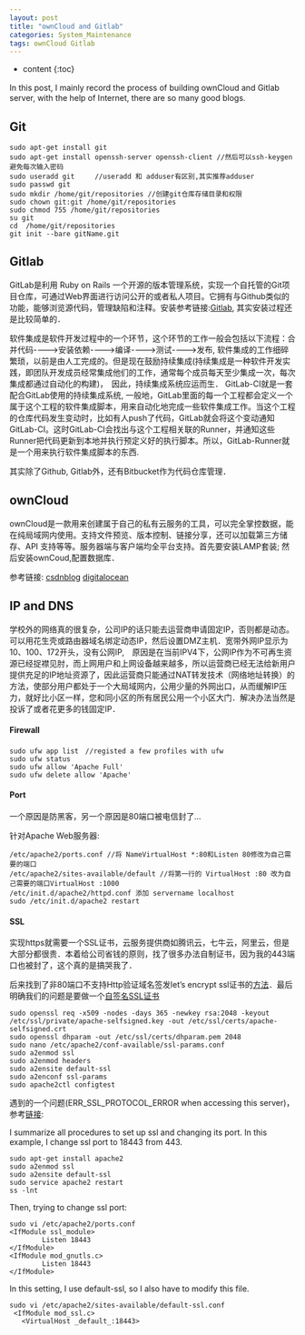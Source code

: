 ```yaml
---
layout: post
title: "ownCloud and Gitlab"
categories: System_Maintenance
tags: ownCloud Gitlab
--- 
```


* content
{:toc}

In this post, I mainly record the process of building ownCloud and Gitlab　server, with the help of Internet, there are so many good blogs.





## **Git**

```
sudo apt-get install git
sudo apt-get install openssh-server openssh-client //然后可以ssh-keygen避免每次输入密码
sudo useradd git　　　//useradd 和 adduser有区别,其实推荐adduser
sudo passwd git
sudo mkdir /home/git/repositories //创建git仓库存储目录和权限
sudo chown git:git /home/git/repositories
sudo chmod 755 /home/git/repositories
su git
cd  /home/git/repositories
git init --bare gitName.git
```

## **Gitlab**

GitLab是利用 Ruby on Rails 一个开源的版本管理系统，实现一个自托管的Git项目仓库，可通过Web界面进行访问公开的或者私人项目。它拥有与Github类似的功能，能够浏览源代码，管理缺陷和注释。安装参考链接:[Gitlab](https://about.gitlab.com/installation/), 其实安装过程还是比较简单的．

软件集成是软件开发过程中的一个环节，这个环节的工作一般会包括以下流程：合并代码---->安装依赖---->编译---->测试---->发布, 软件集成的工作细碎繁琐，以前是由人工完成的。但是现在鼓励持续集成(持续集成是一种软件开发实践，即团队开发成员经常集成他们的工作，通常每个成员每天至少集成一次，每次集成都通过自动化的构建)，　因此，持续集成系统应运而生．
GitLab-CI就是一套配合GitLab使用的持续集成系统, 一般地，GitLab里面的每一个工程都会定义一个属于这个工程的软件集成脚本，用来自动化地完成一些软件集成工作。当这个工程的仓库代码发生变动时，比如有人push了代码，GitLab就会将这个变动通知GitLab-CI。这时GitLab-CI会找出与这个工程相关联的Runner，并通知这些Runner把代码更新到本地并执行预定义好的执行脚本。所以，GitLab-Runner就是一个用来执行软件集成脚本的东西.

其实除了Github, Gitlab外，还有Bitbucket作为代码仓库管理．

## **ownCloud**

ownCloud是一款用来创建属于自己的私有云服务的工具，可以完全掌控数据，能在纯局域网内使用。支持文件预览、版本控制、链接分享，还可以加载第三方储存、API 支持等等。服务器端与客户端均全平台支持。首先要安装LAMP套装; 然后安装ownCoud,配置数据库．

参考链接: [csdnblog](https://blog.csdn.net/And_w/article/details/71238266)  [digitalocean](https://www.digitalocean.com/community/tutorials/how-to-install-and-configure-owncloud-on-ubuntu-16-04)

## **IP and DNS**

学校外的网络真的很复杂，公司IP的话只能去运营商申请固定IP，否则都是动态。可以用花生壳或路由器域名绑定动态IP，然后设置DMZ主机．宽带外网IP显示为10、100、172开头，没有公网IP,　原因是在当前IPV4下，公网IP作为不可再生资源已经捉襟见肘，而上网用户和上网设备越来越多，所以运营商已经无法给新用户提供充足的IP地址资源了，因此运营商只能通过NAT转发技术（网络地址转换）的方法，使部分用户都处于一个大局域网内，公用少量的外网出口，从而缓解IP压力，就好比小区一样，您和同小区的所有居民公用一个小区大门．解决办法当然是投诉了或者花更多的钱固定IP．

#### **Firewall**
```
sudo ufw app list　//registed a few profiles with ufw
sudo ufw status
sudo ufw allow 'Apache Full'
sudo ufw delete allow 'Apache'
```

#### **Port**

一个原因是防黑客，另一个原因是80端口被电信封了...

针对Apache Web服务器:
```
/etc/apache2/ports.conf //将 NameVirtualHost *:80和Listen 80修改为自己需要的端口
/etc/apache2/sites-available/default //将第一行的 VirtualHost :80 改为自己需要的端口VirtualHost :1000
/etc/init.d/apache2/httpd.conf 添加 servername localhost
sudo /etc/init.d/apache2 restart 
```

#### **SSL**

实现https就需要一个SSL证书，云服务提供商如腾讯云，七牛云，阿里云，但是大部分都很贵．本着给公司省钱的原则，找了很多办法自制证书，因为我的443端口也被封了，这个真的是搞哭我了．

后来找到了非80端口不支持Http验证域名签发let’s encrypt ssl证书的[方法](https://blog.nbhao.org/2633.html)．最后明确我们的问题是要做一个[自签名SSL证书](https://www.digitalocean.com/community/tutorials/how-to-create-a-self-signed-ssl-certificate-for-apache-in-ubuntu-16-04)

```
sudo openssl req -x509 -nodes -days 365 -newkey rsa:2048 -keyout /etc/ssl/private/apache-selfsigned.key -out /etc/ssl/certs/apache-selfsigned.crt
sudo openssl dhparam -out /etc/ssl/certs/dhparam.pem 2048
sudo nano /etc/apache2/conf-available/ssl-params.conf
sudo a2enmod ssl
sudo a2enmod headers
sudo a2ensite default-ssl
sudo a2enconf ssl-params
sudo apache2ctl configtest
```

遇到的一个问题(ERR_SSL_PROTOCOL_ERROR when accessing this server)，参考[链接](https://stackoverflow.com/questions/34304022/change-ssl-port-of-apache2-server-err-ssl-protocol-error):

I summarize all procedures to set up ssl and changing its port. In this example, I change ssl port to 18443 from 443.

```
sudo apt-get install apache2
sudo a2enmod ssl
sudo a2ensite default-ssl
sudo service apache2 restart
ss -lnt
```
Then, trying to change ssl port:
```
sudo vi /etc/apache2/ports.conf
<IfModule ssl_module>
        Listen 18443
</IfModule>
<IfModule mod_gnutls.c>
        Listen 18443
</IfModule>
```
In this setting, I use default-ssl, so I also have to modify this file.
```
sudo vi /etc/apache2/sites-available/default-ssl.conf
 <IfModule mod_ssl.c>
   <VirtualHost _default_:18443>
```
